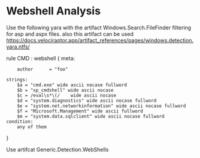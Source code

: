 # Webshell Analysis
Use the following yara with the artifact Windows.Search.FileFinder filtering for asp and aspx files. also this artifact can be used https://docs.velociraptor.app/artifact_references/pages/windows.detection.yara.ntfs/ 

rule CMD : webshell
{
	meta:
	
	    author		= "foo"
	    
	strings:
		$a = "cmd.exe" wide ascii nocase fullword
		$b = "xp_cmdshell" wide ascii nocase
		$c = /eval\s*\(/	wide ascii nocase
		$d = "system.diagnostics" wide ascii nocase fullword
		$e = "system.net.networkinformation" wide ascii nocase fullword
		$f = "Microsoft.Management" wide ascii fullword
		$m = "system.data.sqlclient" wide ascii nocase fullword
	condition:
		any of them
}

Use artifcat Generic.Detection.WebShells

